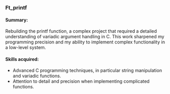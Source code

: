 ### Ft_printf
#### Summary: 
Rebuilding the printf function, a complex project that required a detailed understanding of variadic argument handling in C. This work sharpened my programming precision and my ability to implement complex functionality in a low-level system.
#### Skills acquired:
* Advanced C programming techniques, in particular string manipulation and variadic functions.
* Attention to detail and precision when implementing complicated functions.
